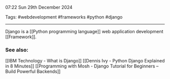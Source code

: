07:22 Sun 29th December 2024

Tags: #webdevelopment #frameworks #python #django

------------------------------------
Django is a [[Python programming language]] web application development [[Framework]].

### See also:
[[IBM Technology - What is Django]]
[[Dennis Ivy - Python Django Explained in 8 Minutes]]
[[Programming with Mosh - Django Tutorial for Beginners – Build Powerful Backends]]
